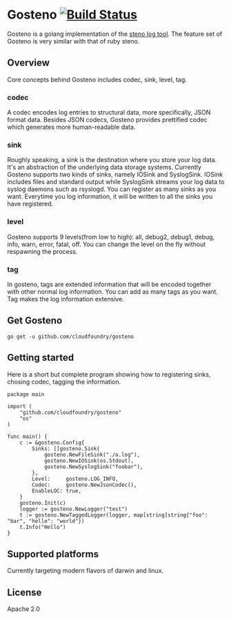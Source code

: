 # Gosteno [![Build Status](https://travis-ci.org/cloudfoundry/gosteno.png?branch=master)](https://travis-ci.org/cloudfoundry/gosteno)

Gosteno is a golang implementation of the
[steno log tool](https://github.com/cloudfoundry/steno).  The feature set of
Gosteno is very similar with that of ruby steno.

## Overview

Core concepts behind Gosteno includes codec, sink, level, tag.

### codec

A codec encodes log entries to structural data, more specifically, JSON format
data. Besides JSON codecs, Gosteno provides prettified codec which generates
more human-readable data.

### sink

Roughly speaking, a sink is the destination where you store your log data. It's
an abstraction of the underlying data storage systems. Currently Gosteno
supports two kinds of sinks, namely IOSink and SyslogSink. IOSink includes files
and standard output while SyslogSink streams your log data to syslog daemons
such as rsyslogd. You can register as many sinks as you want. Everytime you log
information, it will be written to all the sinks you have registered.

### level

Gosteno supports 9 levels(from low to high): all, debug2, debug1, debug, info,
warn, error, fatal, off. You can change the level on the fly without respawning
the process.

### tag

In gosteno, tags are extended information that will be encoded together with
other normal log information. You can add as many tags as you want. Tag makes
the log information extensive.

## Get Gosteno

    go get -u github.com/cloudfoundry/gosteno

## Getting started

Here is a short but complete program showing how to registering sinks, chosing
codec, tagging the information.

    package main

    import (
        "github.com/cloudfoundry/gosteno"
        "os"
    )

    func main() {
        c := &gosteno.Config{
            Sinks: []gosteno.Sink{
                gosteno.NewFileSink("./a.log"),
                gosteno.NewIOSink(os.Stdout),
                gosteno.NewSyslogSink("foobar"),
            },
            Level:     gosteno.LOG_INFO,
            Codec:     gosteno.NewJsonCodec(),
            EnableLOC: true,
        }
        gosteno.Init(c)
        logger := gosteno.NewLogger("test")
        t := gosteno.NewTaggedLogger(logger, map[string]string{"foo": "bar", "hello": "world"})
        t.Info("Hello")
    }

<!-- Added by ErikJasiak; according to github user jtuley of CF Loggregator, these no longer work-->
<!-- I'm removing as a comment for now until I can get more context as well as a better solution -->
<!-- if still commented out by July 23rd, 2015, probably safe to delete -->
<!--
## Change logger properties on the fly

Changing logger properties such as log level without restarting system is
allowed in Gosteno. It is achieved through a http interface by some APIs and
data is exchanged as JSON:

  1. GET /regexp : get something like {"RexExp": "test$", "Level": "fatal"}
  2. PUT /regexp : put with data like {"RegExp": "test$", "Level":"fatal"}
  3. GET /loggers/{name} : get information about the logger by name
  4. PUT /loggers/{name} : put with data like {"Level" : "fatal" }
  5. GET /loggers : get information about all loggers
-->

## Supported platforms

Currently targeting modern flavors of darwin and linux.

## License

Apache 2.0

